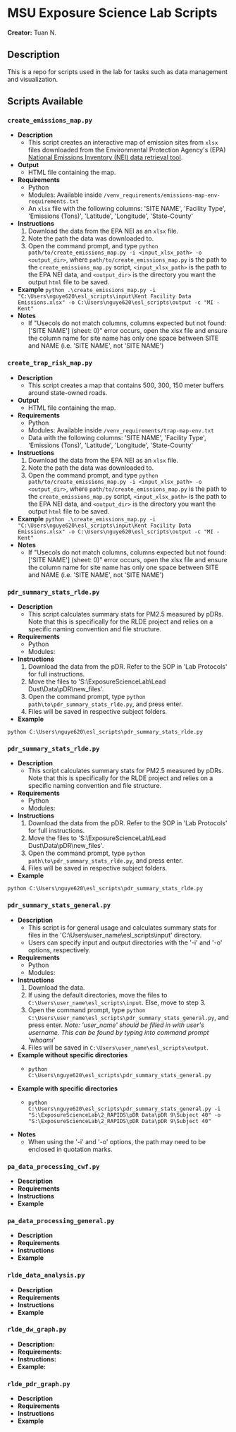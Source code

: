 # MSU Exposure Science Lab Scripts
**Creator:** Tuan N.

## Description
This is a repo for scripts used in the lab for tasks such as data management and visualization.

## Scripts Available
### ```create_emissions_map.py```
- **Description**
   - This script creates an interactive map of emission sites from ```xlsx``` files downloaded from the Environmental Protection Agency's (EPA) [National Emissions Inventory (NEI) data retrieval tool](https://www.epa.gov/air-emissions-inventories/2020-national-emissions-inventory-nei-data).
- **Output**
   - HTML file containing the map.
- **Requirements**
   - Python
   - Modules: Available inside ```/venv_requirements/emissions-map-env-requirements.txt```
   - An ```xlsx``` file with the following columns: 'SITE NAME', 'Facility Type', 'Emissions (Tons)', 'Latitude', 'Longitude', 'State-County'
- **Instructions**
   1. Download the data from the EPA NEI as an ```xlsx``` file.
   2. Note the path the data was downloaded to.
   3. Open the command prompt, and type ```python path/to/create_emissions_map.py -i <input_xlsx_path> -o <output_dir>```, where ```path/to/create_emissions_map.py``` is the path to the ```create_emissions_map.py``` script, ```<input_xlsx_path>``` is the path to the EPA NEI data, and ```<output_dir>``` is the directory you want the output ```html``` file to be saved.
- **Example**
```python .\create_emissions_map.py -i "C:\Users\nguye620\esl_scripts\input\Kent Facility Data Emissions.xlsx" -o C:\Users\nguye620\esl_scripts\output -c "MI - Kent"```
- **Notes**
   - If "Usecols do not match columns, columns expected but not found: ['SITE NAME'] (sheet: 0)" error occurs, open the xlsx file and ensure the column name for site name has only one space between SITE and NAME (i.e. 'SITE NAME', not 'SITE  NAME')

### ```create_trap_risk_map.py```
- **Description**
   - This script creates a map that contains 500, 300, 150 meter buffers around state-owned roads.
- **Output**
   - HTML file containing the map.
- **Requirements**
   - Python
   - Modules: Available inside ```/venv_requirements/trap-map-env.txt```
   - Data with the following columns: 'SITE NAME', 'Facility Type', 'Emissions (Tons)', 'Latitude', 'Longitude', 'State-County'
- **Instructions**
   1. Download the data from the EPA NEI as an ```xlsx``` file.
   2. Note the path the data was downloaded to.
   3. Open the command prompt, and type ```python path/to/create_emissions_map.py -i <input_xlsx_path> -o <output_dir>```, where ```path/to/create_emissions_map.py``` is the path to the ```create_emissions_map.py``` script, ```<input_xlsx_path>``` is the path to the EPA NEI data, and ```<output_dir>``` is the directory you want the output ```html``` file to be saved.
- **Example**
```python .\create_emissions_map.py -i "C:\Users\nguye620\esl_scripts\input\Kent Facility Data Emissions.xlsx" -o C:\Users\nguye620\esl_scripts\output -c "MI - Kent"```
- **Notes**
   - If "Usecols do not match columns, columns expected but not found: ['SITE NAME'] (sheet: 0)" error occurs, open the xlsx file and ensure the column name for site name has only one space between SITE and NAME (i.e. 'SITE NAME', not 'SITE  NAME')

### ```pdr_summary_stats_rlde.py```
- **Description**
   - This script calculates summary stats for PM2.5 measured by pDRs. Note that this is specifically for the RLDE project and relies on a specific naming convention and file structure.
- **Requirements**
   - Python
   - Modules:
- **Instructions**
   1. Download the data from the pDR. Refer to the SOP in 'Lab Protocols' for full instructions.
   2. Move the files to 'S:\ExposureScienceLab\Lead Dust\Data\pDR\new_files'.
   3. Open the command prompt, type ```python path\to\pdr_summary_stats_rlde.py```, and press enter.
   4. Files will be saved in respective subject folders.
- **Example**
```shell
python C:\Users\nguye620\esl_scripts\pdr_summary_stats_rlde.py
```

### ```pdr_summary_stats_rlde.py```
- **Description**
   - This script calculates summary stats for PM2.5 measured by pDRs. Note that this is specifically for the RLDE project and relies on a specific naming convention and file structure.
- **Requirements**
   - Python
   - Modules:
- **Instructions**
   1. Download the data from the pDR. Refer to the SOP in 'Lab Protocols' for full instructions.
   2. Move the files to 'S:\ExposureScienceLab\Lead Dust\Data\pDR\new_files'.
   3. Open the command prompt, type ```python path\to\pdr_summary_stats_rlde.py```, and press enter.
   4. Files will be saved in respective subject folders.
- **Example**
```shell
python C:\Users\nguye620\esl_scripts\pdr_summary_stats_rlde.py
```

### ```pdr_summary_stats_general.py```
- **Description**
   - This script is for general usage and calculates summary stats for files in the 'C:\Users\user_name\esl_scripts\input' directory.
   - Users can specify input and output directories with the '-i' and '-o' options, respectively.
- **Requirements**
   - Python
   - Modules:
- **Instructions**
   1. Download the data.
   1. If using the default directories, move the files to ```C:\Users\user_name\esl_scripts\input```. Else, move to step 3.
   1. Open the command prompt, type ```python C:\Users\user_name\esl_scripts\pdr_summary_stats_general.py```, and press enter.
*Note: 'user_name' should be filled in with user's username. This can be found by typing into command prompt 'whoami'*
   1. Files will be saved in ```C:\Users\user_name\esl_scripts\output```.
- **Example without specific directories**
   - ```shell
     python C:\Users\nguye620\esl_scripts\pdr_summary_stats_general.py
     ```
- **Example with specific directories**
   - ```shell
     python C:\Users\nguye620\esl_scripts\pdr_summary_stats_general.py -i "S:\ExposureScienceLab\2_RAPIDS\pDR Data\pDR 9\Subject 40" -o "S:\ExposureScienceLab\2_RAPIDS\pDR Data\pDR 9\Subject 40"
     ```
- **Notes**
   - When using the '-i' and '-o' options, the path may need to be enclosed in quotation marks.

### ```pa_data_processing_cwf.py```
- **Description**
- **Requirements**
- **Instructions**
- **Example**

### ```pa_data_processing_general.py```
- **Description**
- **Requirements**
- **Instructions**
- **Example**

### ```rlde_data_analysis.py```
- **Description**
- **Requirements**
- **Instructions**
- **Example**

### ```rlde_dw_graph.py```
- **Description:**
- **Requirements:**
- **Instructions:**
- **Example:**

### ```rlde_pdr_graph.py```
- **Description**
- **Requirements**
- **Instructions**
- **Example**
